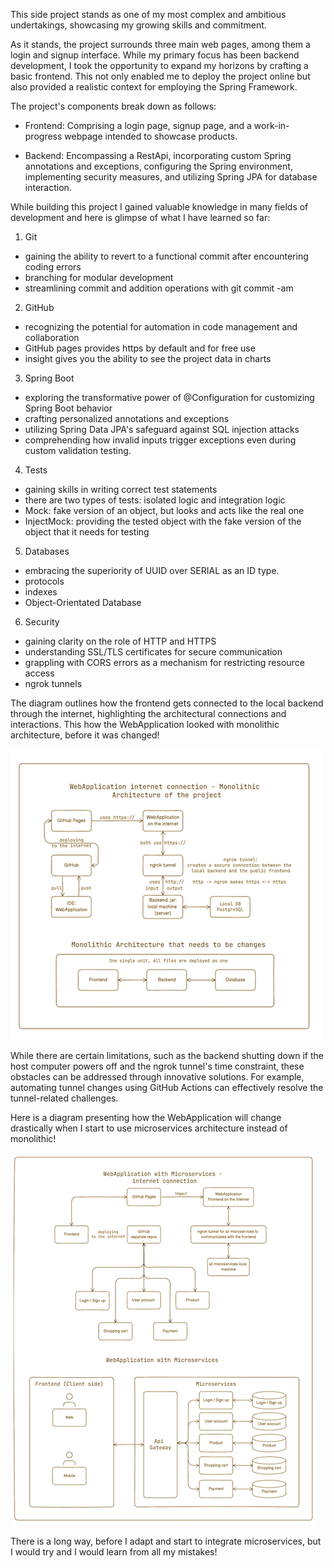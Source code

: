 This side project stands as one of my most complex and ambitious undertakings, showcasing my growing skills and commitment.

As it stands, the project surrounds three main web pages, among them a login and signup interface. 
While my primary focus has been backend development, I took the opportunity to expand my horizons by crafting 
a basic frontend. This not only enabled me to deploy the project online but also provided a realistic context 
for employing the Spring Framework.

The project's components break down as follows:

- Frontend: Comprising a login page, signup page, and a work-in-progress webpage intended to showcase products.

- Backend: Encompassing a RestApi, incorporating custom Spring annotations and exceptions, configuring 
the Spring environment, implementing security measures, and utilizing Spring JPA for database interaction.

While building this project I gained valuable knowledge in many fields of development and here is glimpse 
of what I have learned so far:

1. Git
- gaining the ability to revert to a functional commit after encountering coding errors
- branching for modular development
- streamlining commit and addition operations with git commit -am

2. GitHub
- recognizing the potential for automation in code management and collaboration
- GitHub pages provides https by default and for free use
- insight gives you the ability to see the project data in charts

3. Spring Boot
- exploring the transformative power of @Configuration for customizing Spring Boot behavior
- crafting personalized annotations and exceptions
- utilizing Spring Data JPA's safeguard against SQL injection attacks
- comprehending how invalid inputs trigger exceptions even during custom validation testing.

4. Tests
- gaining skills in writing correct test statements
- there are two types of tests: isolated logic and integration logic
- Mock: fake version of an object, but looks and acts like the real one
- InjectMock: providing the tested object with the fake version of the object that it needs for testing

5. Databases
- embracing the superiority of UUID over SERIAL as an ID type.
- protocols
- indexes
- Object-Orientated Database

6. Security
- gaining clarity on the role of HTTP and HTTPS 
- understanding SSL/TLS certificates for secure communication
- grappling with CORS errors as a mechanism for restricting resource access 
- ngrok tunnels

The diagram outlines how the frontend gets connected to the local backend through the internet, 
highlighting the architectural connections and interactions. This how the WebApplication looked with
monolithic architecture, before it was changed!

![MonolithicArchitecture](WebApplication_Monolitic.png)

While there are certain limitations, such as the backend shutting down if the host computer powers off and the ngrok 
tunnel's time constraint, these obstacles can be addressed through innovative solutions. For example, automating 
tunnel changes using GitHub Actions can effectively resolve the tunnel-related challenges.

Here is a diagram presenting how the WebApplication will change drastically when I start to use microservices architecture instead of
monolithic!

![MicroserviceArchitecture](WebApplication_Microservices.png)

There is a long way, before I adapt and start to integrate microservices, but I would try and I would learn from
all my mistakes!
